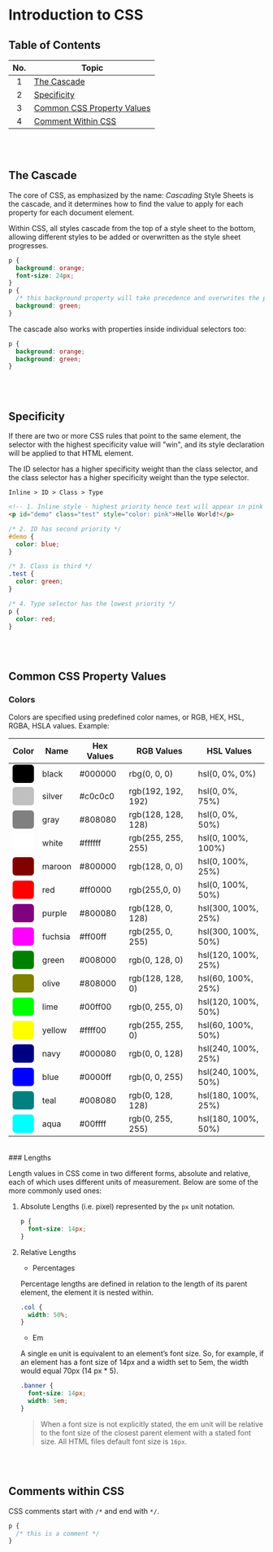 # Introduction to CSS

## Table of Contents

| No. | Topic                                                     |
| :-: | --------------------------------------------------------- |
|  1  | [The Cascade](#the-cascade)                               |
|  2  | [Specificity](#specificity)                               |
|  3  | [Common CSS Property Values](#common-css-property-values) |
|  4  | [Comment Within CSS](#comment-within-css)                 |

<br/><br/>

## The Cascade

The core of CSS, as emphasized by the name: <em>Cascading</em> Style Sheets is the cascade, and it determines how to find the value to apply for each property for each document element.

Within CSS, all styles cascade from the top of a style sheet to the bottom, allowing different styles to be added or overwritten as the style sheet progresses.

```css
p {
  background: orange;
  font-size: 24px;
}
p {
  /* this background property will take precedence and overwrites the previous declaration making all paragraph background green */
  background: green;
}
```

The cascade also works with properties inside individual selectors too:

```css
p {
  background: orange;
  background: green;
}
```

<br/><br/>

## Specificity

If there are two or more CSS rules that point to the same element, the selector with the highest specificity value will "win", and its style declaration will be applied to that HTML element.

The ID selector has a higher specificity weight than the class selector, and the class selector has a higher specificity weight than the type selector.

`Inline > ID > Class > Type`

```html
<!-- 1. Inline style - highest priority hence text will appear in pink -->
<p id="demo" class="test" style="color: pink">Hello World!</p>
```

```css
/* 2. ID has second priority */
#demo {
  color: blue;
}

/* 3. Class is third */
.test {
  color: green;
}

/* 4. Type selector has the lowest priority */
p {
  color: red;
}
```

<br/><br/>

## Common CSS Property Values

### Colors

Colors are specified using predefined color names, or RGB, HEX, HSL, RGBA, HSLA values. Example:

<table>
    <thead>
        <tr>
            <th>Color</th>
            <th>Name</th>
            <th>Hex Values</th>
            <th>RGB Values</th>
            <th>HSL Values</th>
        </tr>
    </thead>
    <tbody>
        <tr>
            <td>
                <div style="background-color: black; border-radius: 6px; min-height: 36px; min-width: 36px;" ></div>
            </td>
            <td>black</td>
            <td>#000000</td>
            <td>rbg(0, 0, 0)</td>
            <td>hsl(0, 0%, 0%)</td>
        </tr>
        <tr>
            <td>
                <div style="background-color: silver; border-radius: 6px; min-height: 36px; min-width: 36px;" ></div>
            </td>
            <td>silver</td>
            <td>#c0c0c0</td>
            <td>rgb(192, 192, 192)</td>
            <td>hsl(0, 0%, 75%)    </td>
        </tr>
        <tr>
            <td>
                <div style="background-color: gray; border-radius: 6px; min-height: 36px; min-width: 36px;" ></div>
            </td>
            <td>gray</td>
            <td>#808080</td>
            <td>rgb(128, 128, 128)</td>
            <td>hsl(0, 0%, 50%)    </td>
        </tr>
        <tr>
            <td>
                <div style="background-color: white; border-radius: 6px; min-height: 36px; min-width: 36px;" ></div>
            </td>
            <td>white</td>
            <td>#ffffff</td>
            <td>rgb(255, 255, 255)</td>
            <td>hsl(0, 100%, 100%) </td>
        </tr>
        <tr>
            <td>
                <div style="background-color: maroon; border-radius: 6px; min-height: 36px; min-width: 36px;" ></div>
            </td>
            <td>maroon</td>
            <td>#800000</td>
            <td>rgb(128, 0, 0)</td>
            <td>hsl(0, 100%, 25%)  </td>
        </tr>
        <tr>
            <td>
                <div style="background-color: red; border-radius: 6px; min-height: 36px; min-width: 36px;" ></div>
            </td>
            <td>red</td>
            <td>#ff0000</td>
            <td>rgb(255,0, 0) </td>
            <td>hsl(0, 100%, 50%)  </td>
        </tr>
        <tr>
            <td>
                <div style="background-color: purple; border-radius: 6px; min-height: 36px; min-width: 36px;" ></div>
            </td>
            <td>purple</td>
            <td>#800080</td>
            <td>rgb(128, 0, 128)</td>
            <td>hsl(300, 100%, 25%)</td>
        </tr>
        <tr>
            <td>
                <div style="background-color: fuchsia; border-radius: 6px; min-height: 36px; min-width: 36px;" ></div>
            </td>
            <td>fuchsia</td>
            <td>#ff00ff</td>
            <td>rgb(255, 0, 255)</td>
            <td>hsl(300, 100%, 50%)</td>
        </tr>
        <tr>
            <td>
                <div style="background-color: green; border-radius: 6px; min-height: 36px; min-width: 36px;" ></div>
            </td>
            <td>green</td>
            <td>#008000</td>
            <td>rgb(0, 128, 0)</td>
            <td>hsl(120, 100%, 25%)</td>
        </tr>
        <tr>
            <td>
                <div style="background-color: olive; border-radius: 6px; min-height: 36px; min-width: 36px;" ></div>
            </td>
            <td>olive</td>
            <td>#808000</td>
            <td>rgb(128, 128, 0)</td>
            <td>hsl(60, 100%, 25%) </td>
        </tr>
        <tr>
            <td>
                <div style="background-color: lime; border-radius: 6px; min-height: 36px; min-width: 36px;" ></div>
            </td>
            <td>lime</td>
            <td>#00ff00</td>
            <td>rgb(0, 255, 0)</td>
            <td>hsl(120, 100%, 50%)</td>
        </tr>
        <tr>
            <td>
                <div style="background-color: yellow; border-radius: 6px; min-height: 36px; min-width: 36px;" ></div>
            </td>
            <td>yellow</td>
            <td>#ffff00</td>
            <td>rgb(255, 255, 0)</td>
            <td>hsl(60, 100%, 50%) </td>
        </tr>
        <tr>
            <td>
                <div style="background-color: navy; border-radius: 6px; min-height: 36px; min-width: 36px;" ></div>
            </td>
            <td>navy</td>
            <td>#000080</td>
            <td>rgb(0, 0, 128)</td>
            <td>hsl(240, 100%, 25%)</td>
        </tr>
        <tr>
            <td>
                <div style="background-color: blue; border-radius: 6px; min-height: 36px; min-width: 36px;" ></div>
            </td>
            <td>blue</td>
            <td>#0000ff</td>
            <td>rgb(0, 0, 255)</td>
            <td>hsl(240, 100%, 50%)</td>
        </tr>
        <tr>
            <td>
                <div style="background-color: teal; border-radius: 6px; min-height: 36px; min-width: 36px;" ></div>
            </td>
            <td>teal</td>
            <td>#008080</td>
            <td>rgb(0, 128, 128)</td>
            <td>hsl(180, 100%, 25%)</td>
        </tr>
        <tr>
            <td>
                <div style="background-color: aqua; border-radius: 6px; min-height: 36px; min-width: 36px;" ></div>
            </td>
            <td>aqua</td>
            <td>#00ffff</td>
            <td>rgb(0, 255, 255)</td>
            <td>hsl(180, 100%, 50%)</td>
        </tr>
    </tbody>
</table>

<br/>
### Lengths

Length values in CSS come in two different forms, absolute and relative, each of which
uses different units of measurement. Below are some of the more commonly used ones:

1. Absolute Lengths (i.e. pixel) represented by the `px` unit notation.

   ```css
   p {
     font-size: 14px;
   }
   ```

2. Relative Lengths

   - Percentages

   Percentage lengths are defined in relation to the length of its parent element, the element it is nested within.

   ```css
   .col {
     width: 50%;
   }
   ```

   - Em

   A single `em` unit is equivalent to an element’s font size. So, for example, if an element has a font size of 14px and a width set to 5em, the width would equal 70px (14 px \* 5).

   ```css
   .banner {
     font-size: 14px;
     width: 5em;
   }
   ```

   > When a font size is not explicitly stated, the em unit will be relative to the font size of the closest parent element with a stated font size. All HTML files default font size is `16px`.

<br/><br/>

## Comments within CSS

CSS comments start with `/*` and end with `*/`.

```css
p {
  /* this is a comment */
}
```
